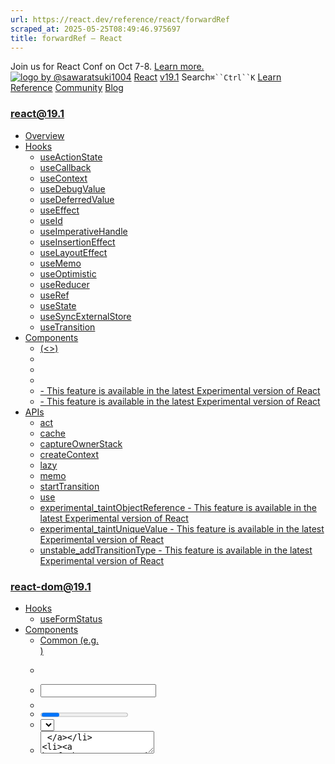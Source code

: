 ```yaml
---
url: https://react.dev/reference/react/forwardRef
scraped_at: 2025-05-25T08:49:46.975697
title: forwardRef – React
---
```


Join us for React Conf on Oct 7-8.
[Learn more.](https://conf.react.dev/)
[![logo by @sawaratsuki1004](https://react.dev/_next/image?url=%2Fimages%2Fuwu.png&w=128&q=75)](https://react.dev/)
[React](https://react.dev/)
[v19.1](https://react.dev/versions)
Search`⌘``Ctrl``K`
[Learn](https://react.dev/learn)
[Reference](https://react.dev/reference/react)
[Community](https://react.dev/community)
[Blog](https://react.dev/blog)
[](https://react.dev/community/translations)
[](https://github.com/facebook/react/releases)
### react@19.1
  * [Overview ](https://react.dev/reference/react "Overview")
  * [Hooks ](https://react.dev/reference/react/hooks "Hooks")
    * [useActionState ](https://react.dev/reference/react/useActionState "useActionState")
    * [useCallback ](https://react.dev/reference/react/useCallback "useCallback")
    * [useContext ](https://react.dev/reference/react/useContext "useContext")
    * [useDebugValue ](https://react.dev/reference/react/useDebugValue "useDebugValue")
    * [useDeferredValue ](https://react.dev/reference/react/useDeferredValue "useDeferredValue")
    * [useEffect ](https://react.dev/reference/react/useEffect "useEffect")
    * [useId ](https://react.dev/reference/react/useId "useId")
    * [useImperativeHandle ](https://react.dev/reference/react/useImperativeHandle "useImperativeHandle")
    * [useInsertionEffect ](https://react.dev/reference/react/useInsertionEffect "useInsertionEffect")
    * [useLayoutEffect ](https://react.dev/reference/react/useLayoutEffect "useLayoutEffect")
    * [useMemo ](https://react.dev/reference/react/useMemo "useMemo")
    * [useOptimistic ](https://react.dev/reference/react/useOptimistic "useOptimistic")
    * [useReducer ](https://react.dev/reference/react/useReducer "useReducer")
    * [useRef ](https://react.dev/reference/react/useRef "useRef")
    * [useState ](https://react.dev/reference/react/useState "useState")
    * [useSyncExternalStore ](https://react.dev/reference/react/useSyncExternalStore "useSyncExternalStore")
    * [useTransition ](https://react.dev/reference/react/useTransition "useTransition")
  * [Components ](https://react.dev/reference/react/components "Components")
    * [<Fragment> (<>) ](https://react.dev/reference/react/Fragment "<Fragment> \(<>\)")
    * [<Profiler> ](https://react.dev/reference/react/Profiler "<Profiler>")
    * [<StrictMode> ](https://react.dev/reference/react/StrictMode "<StrictMode>")
    * [<Suspense> ](https://react.dev/reference/react/Suspense "<Suspense>")
    * [<Activity> - This feature is available in the latest Experimental version of React](https://react.dev/reference/react/Activity "<Activity>")
    * [<ViewTransition> - This feature is available in the latest Experimental version of React](https://react.dev/reference/react/ViewTransition "<ViewTransition>")
  * [APIs ](https://react.dev/reference/react/apis "APIs")
    * [act ](https://react.dev/reference/react/act "act")
    * [cache ](https://react.dev/reference/react/cache "cache")
    * [captureOwnerStack ](https://react.dev/reference/react/captureOwnerStack "captureOwnerStack")
    * [createContext ](https://react.dev/reference/react/createContext "createContext")
    * [lazy ](https://react.dev/reference/react/lazy "lazy")
    * [memo ](https://react.dev/reference/react/memo "memo")
    * [startTransition ](https://react.dev/reference/react/startTransition "startTransition")
    * [use ](https://react.dev/reference/react/use "use")
    * [experimental_taintObjectReference  - This feature is available in the latest Experimental version of React](https://react.dev/reference/react/experimental_taintObjectReference "experimental_taintObjectReference")
    * [experimental_taintUniqueValue  - This feature is available in the latest Experimental version of React](https://react.dev/reference/react/experimental_taintUniqueValue "experimental_taintUniqueValue")
    * [unstable_addTransitionType  - This feature is available in the latest Experimental version of React](https://react.dev/reference/react/addTransitionType "unstable_addTransitionType")
### react-dom@19.1
  * [Hooks ](https://react.dev/reference/react-dom/hooks "Hooks")
    * [useFormStatus ](https://react.dev/reference/react-dom/hooks/useFormStatus "useFormStatus")
  * [Components ](https://react.dev/reference/react-dom/components "Components")
    * [Common (e.g. <div>) ](https://react.dev/reference/react-dom/components/common "Common \(e.g. <div>\)")
    * [<form> ](https://react.dev/reference/react-dom/components/form "<form>")
    * [<input> ](https://react.dev/reference/react-dom/components/input "<input>")
    * [<option> ](https://react.dev/reference/react-dom/components/option "<option>")
    * [<progress> ](https://react.dev/reference/react-dom/components/progress "<progress>")
    * [<select> ](https://react.dev/reference/react-dom/components/select "<select>")
    * [<textarea> ](https://react.dev/reference/react-dom/components/textarea "<textarea>")
    * [<link> ](https://react.dev/reference/react-dom/components/link "<link>")
    * [<meta> ](https://react.dev/reference/react-dom/components/meta "<meta>")
    * [<script> ](https://react.dev/reference/react-dom/components/script "<script>")
    * [<style> ](https://react.dev/reference/react-dom/components/style "<style>")
    * [<title> ](https://react.dev/reference/react-dom/components/title "<title>")
  * [APIs ](https://react.dev/reference/react-dom "APIs")
    * [createPortal ](https://react.dev/reference/react-dom/createPortal "createPortal")
    * [flushSync ](https://react.dev/reference/react-dom/flushSync "flushSync")
    * [preconnect ](https://react.dev/reference/react-dom/preconnect "preconnect")
    * [prefetchDNS ](https://react.dev/reference/react-dom/prefetchDNS "prefetchDNS")
    * [preinit ](https://react.dev/reference/react-dom/preinit "preinit")
    * [preinitModule ](https://react.dev/reference/react-dom/preinitModule "preinitModule")
    * [preload ](https://react.dev/reference/react-dom/preload "preload")
    * [preloadModule ](https://react.dev/reference/react-dom/preloadModule "preloadModule")
  * [Client APIs ](https://react.dev/reference/react-dom/client "Client APIs")
    * [createRoot ](https://react.dev/reference/react-dom/client/createRoot "createRoot")
    * [hydrateRoot ](https://react.dev/reference/react-dom/client/hydrateRoot "hydrateRoot")
  * [Server APIs ](https://react.dev/reference/react-dom/server "Server APIs")
    * [renderToPipeableStream ](https://react.dev/reference/react-dom/server/renderToPipeableStream "renderToPipeableStream")
    * [renderToReadableStream ](https://react.dev/reference/react-dom/server/renderToReadableStream "renderToReadableStream")
    * [renderToStaticMarkup ](https://react.dev/reference/react-dom/server/renderToStaticMarkup "renderToStaticMarkup")
    * [renderToString ](https://react.dev/reference/react-dom/server/renderToString "renderToString")
  * [Static APIs ](https://react.dev/reference/react-dom/static "Static APIs")
    * [prerender ](https://react.dev/reference/react-dom/static/prerender "prerender")
    * [prerenderToNodeStream ](https://react.dev/reference/react-dom/static/prerenderToNodeStream "prerenderToNodeStream")
### Rules of React
  * [Overview ](https://react.dev/reference/rules "Overview")
    * [Components and Hooks must be pure ](https://react.dev/reference/rules/components-and-hooks-must-be-pure "Components and Hooks must be pure")
    * [React calls Components and Hooks ](https://react.dev/reference/rules/react-calls-components-and-hooks "React calls Components and Hooks")
    * [Rules of Hooks ](https://react.dev/reference/rules/rules-of-hooks "Rules of Hooks")
### React Server Components
  * [Server Components ](https://react.dev/reference/rsc/server-components "Server Components")
  * [Server Functions ](https://react.dev/reference/rsc/server-functions "Server Functions")
  * [Directives ](https://react.dev/reference/rsc/directives "Directives")
    * ['use client' ](https://react.dev/reference/rsc/use-client "'use client'")
    * ['use server' ](https://react.dev/reference/rsc/use-server "'use server'")
### Legacy APIs
  * [Legacy React APIs ](https://react.dev/reference/react/legacy "Legacy React APIs")
    * [Children ](https://react.dev/reference/react/Children "Children")
    * [cloneElement ](https://react.dev/reference/react/cloneElement "cloneElement")
    * [Component ](https://react.dev/reference/react/Component "Component")
    * [createElement ](https://react.dev/reference/react/createElement "createElement")
    * [createRef ](https://react.dev/reference/react/createRef "createRef")
    * [forwardRef ](https://react.dev/reference/react/forwardRef "forwardRef")
    * [isValidElement ](https://react.dev/reference/react/isValidElement "isValidElement")
    * [PureComponent ](https://react.dev/reference/react/PureComponent "PureComponent")


Is this page useful?
[API Reference](https://react.dev/reference/react)
[Legacy React APIs](https://react.dev/reference/react/legacy)
# forwardRef[](https://react.dev/reference/react/forwardRef#undefined "Link for this heading")
### Deprecated
In React 19, `forwardRef` is no longer necessary. Pass `ref` as a prop instead.
`forwardRef` will deprecated in a future release. Learn more [here](https://react.dev/blog/2024/04/25/react-19#ref-as-a-prop).
`forwardRef` lets your component expose a DOM node to parent component with a [ref.](https://react.dev/learn/manipulating-the-dom-with-refs)
```

const SomeComponent = forwardRef(render)

```

  * [Reference ](https://react.dev/reference/react/forwardRef#reference)
    * [`forwardRef(render)` ](https://react.dev/reference/react/forwardRef#forwardref)
    * [`render` function ](https://react.dev/reference/react/forwardRef#render-function)
  * [Usage ](https://react.dev/reference/react/forwardRef#usage)
    * [Exposing a DOM node to the parent component ](https://react.dev/reference/react/forwardRef#exposing-a-dom-node-to-the-parent-component)
    * [Forwarding a ref through multiple components ](https://react.dev/reference/react/forwardRef#forwarding-a-ref-through-multiple-components)
    * [Exposing an imperative handle instead of a DOM node ](https://react.dev/reference/react/forwardRef#exposing-an-imperative-handle-instead-of-a-dom-node)
  * [Troubleshooting ](https://react.dev/reference/react/forwardRef#troubleshooting)
    * [My component is wrapped in `forwardRef`, but the `ref` to it is always `null` ](https://react.dev/reference/react/forwardRef#my-component-is-wrapped-in-forwardref-but-the-ref-to-it-is-always-null)


## Reference [](https://react.dev/reference/react/forwardRef#reference "Link for Reference ")
### `forwardRef(render)` [](https://react.dev/reference/react/forwardRef#forwardref "Link for this heading")
Call `forwardRef()` to let your component receive a ref and forward it to a child component:
```

import { forwardRef } from 'react';
const MyInput = forwardRef(function MyInput(props, ref) {
 // ...
});

```

[See more examples below.](https://react.dev/reference/react/forwardRef#usage)
#### Parameters [](https://react.dev/reference/react/forwardRef#parameters "Link for Parameters ")
  * `render`: The render function for your component. React calls this function with the props and `ref` that your component received from its parent. The JSX you return will be the output of your component.


#### Returns [](https://react.dev/reference/react/forwardRef#returns "Link for Returns ")
`forwardRef` returns a React component that you can render in JSX. Unlike React components defined as plain functions, a component returned by `forwardRef` is also able to receive a `ref` prop.
#### Caveats [](https://react.dev/reference/react/forwardRef#caveats "Link for Caveats ")
  * In Strict Mode, React will **call your render function twice** in order to [help you find accidental impurities.](https://react.dev/reference/react/useState#my-initializer-or-updater-function-runs-twice) This is development-only behavior and does not affect production. If your render function is pure (as it should be), this should not affect the logic of your component. The result from one of the calls will be ignored.


### `render` function [](https://react.dev/reference/react/forwardRef#render-function "Link for this heading")
`forwardRef` accepts a render function as an argument. React calls this function with `props` and `ref`:
```

const MyInput = forwardRef(function MyInput(props, ref) {
 return (
  <label>
   {props.label}
   <input ref={ref} />
  </label>
 );
});

```

#### Parameters [](https://react.dev/reference/react/forwardRef#render-parameters "Link for Parameters ")
  * `props`: The props passed by the parent component.
  * `ref`: The `ref` attribute passed by the parent component. The `ref` can be an object or a function. If the parent component has not passed a ref, it will be `null`. You should either pass the `ref` you receive to another component, or pass it to [`useImperativeHandle`.](https://react.dev/reference/react/useImperativeHandle)


#### Returns [](https://react.dev/reference/react/forwardRef#render-returns "Link for Returns ")
`forwardRef` returns a React component that you can render in JSX. Unlike React components defined as plain functions, the component returned by `forwardRef` is able to take a `ref` prop.
## Usage [](https://react.dev/reference/react/forwardRef#usage "Link for Usage ")
### Exposing a DOM node to the parent component [](https://react.dev/reference/react/forwardRef#exposing-a-dom-node-to-the-parent-component "Link for Exposing a DOM node to the parent component ")
By default, each component’s DOM nodes are private. However, sometimes it’s useful to expose a DOM node to the parent—for example, to allow focusing it. To opt in, wrap your component definition into `forwardRef()`:
```

import { forwardRef } from 'react';
const MyInput = forwardRef(function MyInput(props, ref) {
 const { label, ...otherProps } = props;
 return (
  <label>
   {label}
   <input {...otherProps} />
  </label>
 );
});

```

You will receive a ref as the second argument after props. Pass it to the DOM node that you want to expose:
```

import { forwardRef } from 'react';
const MyInput = forwardRef(function MyInput(props, ref) {
 const { label, ...otherProps } = props;
 return (
  <label>
   {label}
   <input {...otherProps} ref={ref} />
  </label>
 );
});

```

This lets the parent `Form` component access the `<input>` DOM node exposed by `MyInput`:
```

function Form() {
 const ref = useRef(null);
 function handleClick() {
  ref.current.focus();
 }
 return (
  <form>
   <MyInput label="Enter your name:" ref={ref} />
   <button type="button" onClick={handleClick}>
    Edit
   </button>
  </form>
 );
}

```

This `Form` component [passes a ref](https://react.dev/reference/react/useRef#manipulating-the-dom-with-a-ref) to `MyInput`. The `MyInput` component _forwards_ that ref to the `<input>` browser tag. As a result, the `Form` component can access that `<input>` DOM node and call [`focus()`](https://developer.mozilla.org/en-US/docs/Web/API/HTMLElement/focus) on it.
Keep in mind that exposing a ref to the DOM node inside your component makes it harder to change your component’s internals later. You will typically expose DOM nodes from reusable low-level components like buttons or text inputs, but you won’t do it for application-level components like an avatar or a comment.
#### Examples of forwarding a ref[](https://react.dev/reference/react/forwardRef#examples "Link for Examples of forwarding a ref")
1. Focusing a text input 2. Playing and pausing a video 
#### 
Example 1 of 2: 
Focusing a text input [](https://react.dev/reference/react/forwardRef#focusing-a-text-input "Link for this heading")
Clicking the button will focus the input. The `Form` component defines a ref and passes it to the `MyInput` component. The `MyInput` component forwards that ref to the browser `<input>`. This lets the `Form` component focus the `<input>`.
App.jsMyInput.js
App.js
ResetFork
```
import { useRef } from 'react';
import MyInput from './MyInput.js';
export default function Form() {
 const ref = useRef(null);
 function handleClick() {
  ref.current.focus();
 }
 return (
  <form>
   <MyInput label="Enter your name:" ref={ref} />
   <button type="button" onClick={handleClick}>
    Edit
   </button>
  </form>
 );
}

```

Show more
Next Example
### Forwarding a ref through multiple components [](https://react.dev/reference/react/forwardRef#forwarding-a-ref-through-multiple-components "Link for Forwarding a ref through multiple components ")
Instead of forwarding a `ref` to a DOM node, you can forward it to your own component like `MyInput`:
```

const FormField = forwardRef(function FormField(props, ref) {
 // ...
 return (
  <>
   <MyInput ref={ref} />
   ...
  </>
 );
});

```

If that `MyInput` component forwards a ref to its `<input>`, a ref to `FormField` will give you that `<input>`:
```

function Form() {
 const ref = useRef(null);
 function handleClick() {
  ref.current.focus();
 }
 return (
  <form>
   <FormField label="Enter your name:" ref={ref} isRequired={true} />
   <button type="button" onClick={handleClick}>
    Edit
   </button>
  </form>
 );
}

```

The `Form` component defines a ref and passes it to `FormField`. The `FormField` component forwards that ref to `MyInput`, which forwards it to a browser `<input>` DOM node. This is how `Form` accesses that DOM node.
App.jsFormField.jsMyInput.js
App.js
ResetFork
```
import { useRef } from 'react';
import FormField from './FormField.js';
export default function Form() {
 const ref = useRef(null);
 function handleClick() {
  ref.current.focus();
 }
 return (
  <form>
   <FormField label="Enter your name:" ref={ref} isRequired={true} />
   <button type="button" onClick={handleClick}>
    Edit
   </button>
  </form>
 );
}

```

Show more
### Exposing an imperative handle instead of a DOM node [](https://react.dev/reference/react/forwardRef#exposing-an-imperative-handle-instead-of-a-dom-node "Link for Exposing an imperative handle instead of a DOM node ")
Instead of exposing an entire DOM node, you can expose a custom object, called an _imperative handle,_ with a more constrained set of methods. To do this, you’d need to define a separate ref to hold the DOM node:
```

const MyInput = forwardRef(function MyInput(props, ref) {
 const inputRef = useRef(null);
 // ...
 return <input {...props} ref={inputRef} />;
});

```

Pass the `ref` you received to [`useImperativeHandle`](https://react.dev/reference/react/useImperativeHandle) and specify the value you want to expose to the `ref`:
```

import { forwardRef, useRef, useImperativeHandle } from 'react';
const MyInput = forwardRef(function MyInput(props, ref) {
 const inputRef = useRef(null);
 useImperativeHandle(ref, () => {
  return {
   focus() {
    inputRef.current.focus();
   },
   scrollIntoView() {
    inputRef.current.scrollIntoView();
   },
  };
 }, []);
 return <input {...props} ref={inputRef} />;
});

```

If some component gets a ref to `MyInput`, it will only receive your `{ focus, scrollIntoView }` object instead of the DOM node. This lets you limit the information you expose about your DOM node to the minimum.
App.jsMyInput.js
App.js
ResetFork
```
import { useRef } from 'react';
import MyInput from './MyInput.js';
export default function Form() {
 const ref = useRef(null);
 function handleClick() {
  ref.current.focus();
  // This won't work because the DOM node isn't exposed:
  // ref.current.style.opacity = 0.5;
 }
 return (
  <form>
   <MyInput placeholder="Enter your name" ref={ref} />
   <button type="button" onClick={handleClick}>
    Edit
   </button>
  </form>
 );
}

```

Show more
[Read more about using imperative handles.](https://react.dev/reference/react/useImperativeHandle)
### Pitfall
**Do not overuse refs.** You should only use refs for _imperative_ behaviors that you can’t express as props: for example, scrolling to a node, focusing a node, triggering an animation, selecting text, and so on.
**If you can express something as a prop, you should not use a ref.** For example, instead of exposing an imperative handle like `{ open, close }` from a `Modal` component, it is better to take `isOpen` as a prop like `<Modal isOpen={isOpen} />`. [Effects](https://react.dev/learn/synchronizing-with-effects) can help you expose imperative behaviors via props.
## Troubleshooting [](https://react.dev/reference/react/forwardRef#troubleshooting "Link for Troubleshooting ")
### My component is wrapped in `forwardRef`, but the `ref` to it is always `null` [](https://react.dev/reference/react/forwardRef#my-component-is-wrapped-in-forwardref-but-the-ref-to-it-is-always-null "Link for this heading")
This usually means that you forgot to actually use the `ref` that you received.
For example, this component doesn’t do anything with its `ref`:
```

const MyInput = forwardRef(function MyInput({ label }, ref) {
 return (
  <label>
   {label}
   <input />
  </label>
 );
});

```

To fix it, pass the `ref` down to a DOM node or another component that can accept a ref:
```

const MyInput = forwardRef(function MyInput({ label }, ref) {
 return (
  <label>
   {label}
   <input ref={ref} />
  </label>
 );
});

```

The `ref` to `MyInput` could also be `null` if some of the logic is conditional:
```

const MyInput = forwardRef(function MyInput({ label, showInput }, ref) {
 return (
  <label>
   {label}
   {showInput && <input ref={ref} />}
  </label>
 );
});

```

If `showInput` is `false`, then the ref won’t be forwarded to any node, and a ref to `MyInput` will remain empty. This is particularly easy to miss if the condition is hidden inside another component, like `Panel` in this example:
```

const MyInput = forwardRef(function MyInput({ label, showInput }, ref) {
 return (
  <label>
   {label}
   <Panel isExpanded={showInput}>
    <input ref={ref} />
   </Panel>
  </label>
 );
});

```

[PreviouscreateRef](https://react.dev/reference/react/createRef)[NextisValidElement](https://react.dev/reference/react/isValidElement)
[](https://opensource.fb.com/)
Copyright © Meta Platforms, Inc
no uwu plz
uwu?
Logo by[@sawaratsuki1004](https://twitter.com/sawaratsuki1004)
[Learn React](https://react.dev/learn)
[Quick Start](https://react.dev/learn)
[Installation](https://react.dev/learn/installation)
[Describing the UI](https://react.dev/learn/describing-the-ui)
[Adding Interactivity](https://react.dev/learn/adding-interactivity)
[Managing State](https://react.dev/learn/managing-state)
[Escape Hatches](https://react.dev/learn/escape-hatches)
[API Reference](https://react.dev/reference/react)
[React APIs](https://react.dev/reference/react)
[React DOM APIs](https://react.dev/reference/react-dom)
[Community](https://react.dev/community)
[Code of Conduct](https://github.com/facebook/react/blob/main/CODE_OF_CONDUCT.md)
[Meet the Team](https://react.dev/community/team)
[Docs Contributors](https://react.dev/community/docs-contributors)
[Acknowledgements](https://react.dev/community/acknowledgements)
More
[Blog](https://react.dev/blog)
[React Native](https://reactnative.dev/)
[Privacy](https://opensource.facebook.com/legal/privacy)
[Terms](https://opensource.fb.com/legal/terms/)
[](https://www.facebook.com/react)[](https://twitter.com/reactjs)[](https://bsky.app/profile/react.dev)[](https://github.com/facebook/react)
## On this page
  * [Overview](https://react.dev/reference/react/forwardRef)
  * [Reference ](https://react.dev/reference/react/forwardRef#reference)
  * [`forwardRef(render)` ](https://react.dev/reference/react/forwardRef#forwardref)
  * [`render` function ](https://react.dev/reference/react/forwardRef#render-function)
  * [Usage ](https://react.dev/reference/react/forwardRef#usage)
  * [Exposing a DOM node to the parent component ](https://react.dev/reference/react/forwardRef#exposing-a-dom-node-to-the-parent-component)
  * [Forwarding a ref through multiple components ](https://react.dev/reference/react/forwardRef#forwarding-a-ref-through-multiple-components)
  * [Exposing an imperative handle instead of a DOM node ](https://react.dev/reference/react/forwardRef#exposing-an-imperative-handle-instead-of-a-dom-node)
  * [Troubleshooting ](https://react.dev/reference/react/forwardRef#troubleshooting)
  * [My component is wrapped in `forwardRef`, but the `ref` to it is always `null` ](https://react.dev/reference/react/forwardRef#my-component-is-wrapped-in-forwardref-but-the-ref-to-it-is-always-null)



